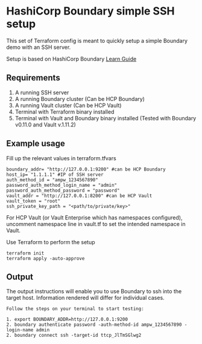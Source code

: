 # HashiCorp Boundary simple SSH setup

This set of Terraform config is meant to quickly setup a simple Boundary demo with an SSH server.    

Setup is based on HashiCorp Boundary [Learn Guide](https://developer.hashicorp.com/boundary/tutorials/hcp-administration/hcp-ssh-cred-injection?in=boundary%2Fhcp-administration)

## Requirements

1. A running SSH server 
2. A running Boundary cluster (Can be HCP Boundary)
3. A running Vault cluster (Can be HCP Vault)
4. Terminal with Terraform binary installed
5. Terminal with Vault and Boundary binary installed (Tested with Boundary v0.11.0 and Vault v.1.11.2)

## Example usage

Fill up the relevant values in terraform.tfvars
```hcl
boundary_addr= "http://127.0.0.1:9200" #can be HCP Boundary
host_ip= "1.1.1.1" #IP of SSH server
auth_method_id = "ampw_1234567890"
password_auth_method_login_name = "admin"
password_auth_method_password = "password"
vault_addr = "http://127.0.0.1:8200" #can be HCP Vault
vault_token = "root"
ssh_private_key_path = "<path/to/private/key>" 
```

For HCP Vault (or Vault Enterprise which has namespaces configured), uncomment namespace line in vault.tf to set the intended namespace in Vault. 

Use Terraform to perform the setup
```
terraform init
terraform apply -auto-approve
```

## Output

The output instructions will enable you to use Boundary to ssh into the target host. Information rendered will differ for individual cases.  

```
Follow the steps on your terminal to start testing:

1. export BOUNDARY_ADDR=http://127.0.0.1:9200
2. boundary authenticate password -auth-method-id ampw_1234567890 -login-name admin 
2. boundary connect ssh -target-id ttcp_JlTmSGlwg2
```